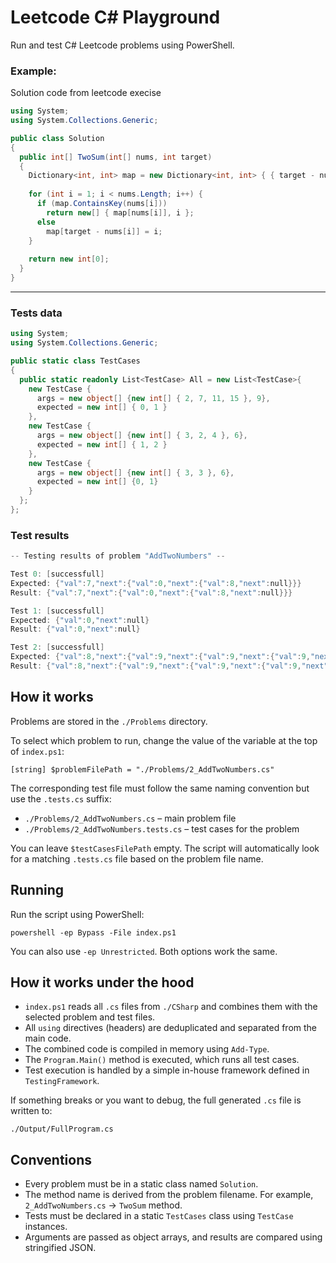 # Leetcode C# Playground

Run and test C# Leetcode problems using PowerShell.

### Example:

Solution code from leetcode execise

```cs
using System;
using System.Collections.Generic;

public class Solution
{
  public int[] TwoSum(int[] nums, int target)
  {
    Dictionary<int, int> map = new Dictionary<int, int> { { target - nums[0], 0 } };
    
    for (int i = 1; i < nums.Length; i++) {
      if (map.ContainsKey(nums[i]))
        return new[] { map[nums[i]], i };
      else
        map[target - nums[i]] = i;
    }
    
    return new int[0];
  }
}
```

---

### Tests data
```cs
using System;
using System.Collections.Generic;

public static class TestCases
{
  public static readonly List<TestCase> All = new List<TestCase>{
    new TestCase {
      args = new object[] {new int[] { 2, 7, 11, 15 }, 9},
      expected = new int[] { 0, 1 }
    },
    new TestCase {
      args = new object[] {new int[] { 3, 2, 4 }, 6},
      expected = new int[] { 1, 2 }
    },
    new TestCase {
      args = new object[] {new int[] { 3, 3 }, 6},
      expected = new int[] {0, 1}
    }
  };
};

```
### Test results
```ps1
-- Testing results of problem "AddTwoNumbers" --

Test 0: [successfull]
Expected: {"val":7,"next":{"val":0,"next":{"val":8,"next":null}}}
Result: {"val":7,"next":{"val":0,"next":{"val":8,"next":null}}}

Test 1: [successfull]
Expected: {"val":0,"next":null}
Result: {"val":0,"next":null}

Test 2: [successfull]
Expected: {"val":8,"next":{"val":9,"next":{"val":9,"next":{"val":9,"next":{"val":0,"next":{"val":0,"next":{"val":0,"next":{"val":1,"next":null}}}}}}}}
Result: {"val":8,"next":{"val":9,"next":{"val":9,"next":{"val":9,"next":{"val":0,"next":{"val":0,"next":{"val":0,"next":{"val":1,"next":null}}}}}}}}
```

## How it works

Problems are stored in the `./Problems` directory.

To select which problem to run, change the value of the variable at the top of `index.ps1`:

`[string] $problemFilePath = "./Problems/2_AddTwoNumbers.cs"`

The corresponding test file must follow the same naming convention but use the `.tests.cs` suffix:

- `./Problems/2_AddTwoNumbers.cs` – main problem file  
- `./Problems/2_AddTwoNumbers.tests.cs` – test cases for the problem

You can leave `$testCasesFilePath` empty. The script will automatically look for a matching `.tests.cs` file based on the problem file name.

## Running

Run the script using PowerShell:

`powershell -ep Bypass -File index.ps1`

You can also use `-ep Unrestricted`. Both options work the same.

## How it works under the hood

- `index.ps1` reads all `.cs` files from `./CSharp` and combines them with the selected problem and test files.
- All `using` directives (headers) are deduplicated and separated from the main code.
- The combined code is compiled in memory using `Add-Type`.
- The `Program.Main()` method is executed, which runs all test cases.
- Test execution is handled by a simple in-house framework defined in `TestingFramework`.

If something breaks or you want to debug, the full generated `.cs` file is written to:

`./Output/FullProgram.cs`

## Conventions

- Every problem must be in a static class named `Solution`.
- The method name is derived from the problem filename. For example, `2_AddTwoNumbers.cs` → `TwoSum` method.
- Tests must be declared in a static `TestCases` class using `TestCase` instances.
- Arguments are passed as object arrays, and results are compared using stringified JSON.
